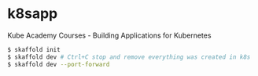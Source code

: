 # k8sapp

Kube Academy Courses - Building Applications for Kubernetes

```bash
$ skaffold init
$ skaffold dev # Ctrl+C stop and remove everything was created in k8s
$ skaffold dev --port-forward
```
